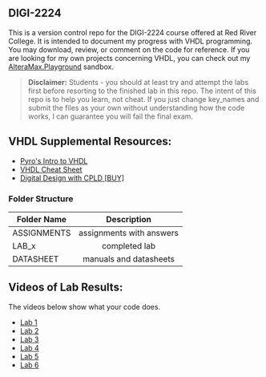 <!-- https://github.com/adam-p/markdown-here/wiki/Markdown-Cheatsheet -->

DIGI-2224
---------

This is a version control repo for the DIGI-2224 course offered at Red River College. It is intended to document my progress with VHDL programming. You may download, review, or comment on the code for reference. If you are looking for my own projects concerning VHDL, you can check out my <a href="https://github.com/glennlopez/AlteraMax.Playground">AlteraMax.Playground</a> sandbox.

> <b>Disclaimer:</b> Students - you should at least try and attempt the labs first before resorting to the finished lab in this repo. The intent of this repo is to help you learn, not cheat. If you just change key_names and submit the files as your own without understanding how the code works, I can guarantee you will fail the final exam.

VHDL Supplemental Resources:
----------------------------

<ul>

<li><a href="http://www.pyroelectro.com/edu/fpga/">Pyro's Intro to VHDL</a></li>
<li><a href="https://courseware.ee.calpoly.edu/cpe-169/Misc_stuff/cheat_sheet.pdf">VHDL Cheat Sheet</a></li>
<li><a href="http://www.cengage.com/search/productOverview.do;jsessionid=7D0F08BECBBA71037A4F3D6A15DC04F4?N=16&Ntk=P_EPI&Ntt=2365718711301243461412273625766349600&Ntx=mode%2Bmatchallpartial">Digital Design with CPLD [BUY]</a></li>
<!-- <li>https://www.evernote.com/shard/s4/sh/a7460129-04ed-407b-a0b2-accb499fbed6/6537fe2125bfb18b8af7443a6c86db5b</li> -->
</ul>

### Folder Structure

| Folder Name | Description              |
|-------------|:------------------------:|
| ASSIGNMENTS | assignments with answers |
| LAB_x       |      completed lab       |
| DATASHEET   |  manuals and datasheets  |

Videos of Lab Results:
----------------------

The videos below show what your code does.<ul><li><a href="#">Lab 1</a></li><li><a href="#">Lab 2</a></li><li><a href="#">Lab 3</a></li><li><a href="#">Lab 4</a></li><li><a href="#">Lab 5</a></li><li><a href="#">Lab 6</a></li></ul>
